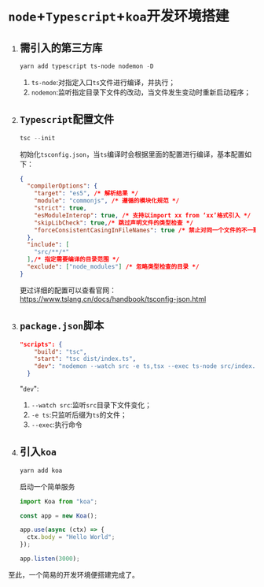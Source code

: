 # `node`+`Typescript`+`koa`开发环境搭建

1. ## 需引入的第三方库

   ```powershell
   yarn add typescript ts-node nodemon -D
   ```

   1. `ts-node`:对指定入口`ts`文件进行编译，并执行；
   2. `nodemon`:监听指定目录下文件的改动，当文件发生变动时重新启动程序；

2. ## `Typescript`配置文件

   ```powershell
   tsc --init
   ```

   初始化`tsconfig.json`，当`ts`编译时会根据里面的配置进行编译，基本配置如下：

   ```json
   {
     "compilerOptions": {
       "target": "es5", /* 解析结果 */
       "module": "commonjs", /* 遵循的模块化规范 */
       "strict": true,
       "esModuleInterop": true, /* 支持以import xx from ‘xx’格式引入 */
       "skipLibCheck": true,/* 跳过声明文件的类型检查 */
       "forceConsistentCasingInFileNames": true /* 禁止对同一个文件的不一致的引用 */
     },
     "include": [
       "src/**/*"
     ],/* 指定需要编译的目录范围 */
     "exclude": ["node_modules"] /* 忽略类型检查的目录 */
   }
   ```

   更过详细的配置可以查看官网：https://www.tslang.cn/docs/handbook/tsconfig-json.html

3. ## `package.json`脚本

   ```json
   "scripts": {
       "build": "tsc",
       "start": "tsc dist/index.ts",
       "dev": "nodemon --watch src -e ts,tsx --exec ts-node src/index.ts"
     }
   ```

   "`dev`":

   1. `--watch src`:监听`src`目录下文件变化；
   2. `-e ts`:只监听后缀为`ts`的文件；
   3. `--exec`:执行命令

4. ## 引入`koa`

   ```powershell
   yarn add koa
   ```

   启动一个简单服务

   ```typescript
   import Koa from "koa";
   
   const app = new Koa();
   
   app.use(async (ctx) => {
     ctx.body = "Hello World";
   });
   
   app.listen(3000);
   ```

至此，一个简易的开发环境便搭建完成了。

